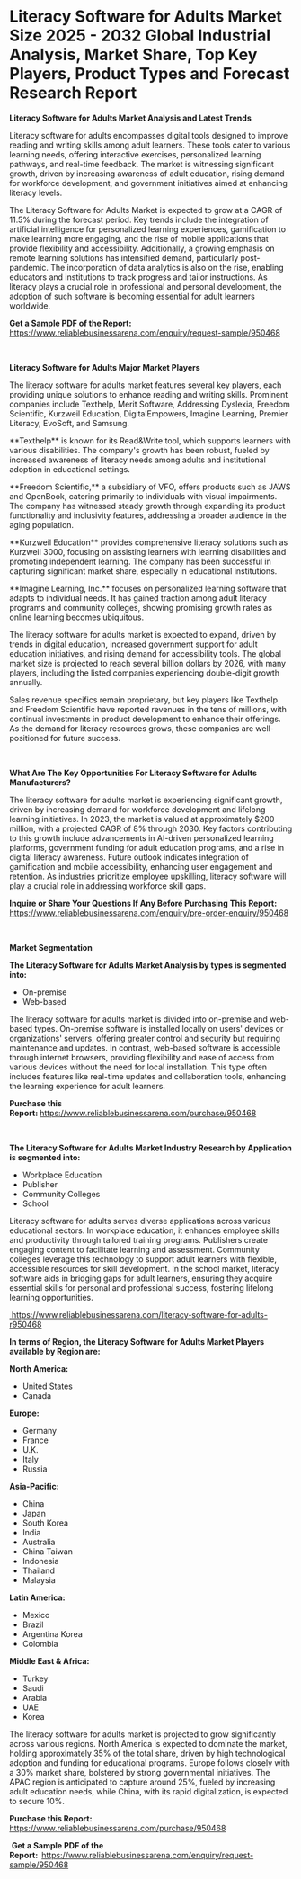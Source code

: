 <p><h1>Literacy Software for Adults Market Size 2025 - 2032 Global Industrial Analysis, Market Share, Top Key Players, Product Types and Forecast Research Report</h1></p><p><strong>Literacy Software for Adults Market Analysis and Latest Trends</strong></p>
<p><p>Literacy software for adults encompasses digital tools designed to improve reading and writing skills among adult learners. These tools cater to various learning needs, offering interactive exercises, personalized learning pathways, and real-time feedback. The market is witnessing significant growth, driven by increasing awareness of adult education, rising demand for workforce development, and government initiatives aimed at enhancing literacy levels.</p><p>The Literacy Software for Adults Market is expected to grow at a CAGR of 11.5% during the forecast period. Key trends include the integration of artificial intelligence for personalized learning experiences, gamification to make learning more engaging, and the rise of mobile applications that provide flexibility and accessibility. Additionally, a growing emphasis on remote learning solutions has intensified demand, particularly post-pandemic. The incorporation of data analytics is also on the rise, enabling educators and institutions to track progress and tailor instructions. As literacy plays a crucial role in professional and personal development, the adoption of such software is becoming essential for adult learners worldwide.</p></p>
<p><strong>Get a Sample PDF of the Report:&nbsp;</strong> <a href="https://www.reliablebusinessarena.com/enquiry/request-sample/950468?utm_campaign=3297&utm_medium=2&utm_source=Github&utm_content=ia&utm_term=17042025&utm_id=literacy-software-for-adults">https://www.reliablebusinessarena.com/enquiry/request-sample/950468</a></p>
<p>&nbsp;</p>
<p><strong>Literacy Software for Adults Major Market Players</strong></p>
<p><p>The literacy software for adults market features several key players, each providing unique solutions to enhance reading and writing skills. Prominent companies include Texthelp, Merit Software, Addressing Dyslexia, Freedom Scientific, Kurzweil Education, DigitalEmpowers, Imagine Learning, Premier Literacy, EvoSoft, and Samsung.</p><p>**Texthelp** is known for its Read&Write tool, which supports learners with various disabilities. The company's growth has been robust, fueled by increased awareness of literacy needs among adults and institutional adoption in educational settings. </p><p>**Freedom Scientific,** a subsidiary of VFO, offers products such as JAWS and OpenBook, catering primarily to individuals with visual impairments. The company has witnessed steady growth through expanding its product functionality and inclusivity features, addressing a broader audience in the aging population.</p><p>**Kurzweil Education** provides comprehensive literacy solutions such as Kurzweil 3000, focusing on assisting learners with learning disabilities and promoting independent learning. The company has been successful in capturing significant market share, especially in educational institutions.</p><p>**Imagine Learning, Inc.** focuses on personalized learning software that adapts to individual needs. It has gained traction among adult literacy programs and community colleges, showing promising growth rates as online learning becomes ubiquitous.</p><p>The literacy software for adults market is expected to expand, driven by trends in digital education, increased government support for adult education initiatives, and rising demand for accessibility tools. The global market size is projected to reach several billion dollars by 2026, with many players, including the listed companies experiencing double-digit growth annually.</p><p>Sales revenue specifics remain proprietary, but key players like Texthelp and Freedom Scientific have reported revenues in the tens of millions, with continual investments in product development to enhance their offerings. As the demand for literacy resources grows, these companies are well-positioned for future success.</p></p>
<p>&nbsp;</p>
<p><strong>What Are The Key Opportunities For Literacy Software for Adults Manufacturers?</strong></p>
<p><p>The literacy software for adults market is experiencing significant growth, driven by increasing demand for workforce development and lifelong learning initiatives. In 2023, the market is valued at approximately $200 million, with a projected CAGR of 8% through 2030. Key factors contributing to this growth include advancements in AI-driven personalized learning platforms, government funding for adult education programs, and a rise in digital literacy awareness. Future outlook indicates integration of gamification and mobile accessibility, enhancing user engagement and retention. As industries prioritize employee upskilling, literacy software will play a crucial role in addressing workforce skill gaps.</p></p>
<p><strong>Inquire or Share Your Questions If Any Before Purchasing This Report:</strong> <a href="https://www.reliablebusinessarena.com/enquiry/pre-order-enquiry/950468?utm_campaign=3297&utm_medium=2&utm_source=Github&utm_content=ia&utm_term=17042025&utm_id=literacy-software-for-adults">https://www.reliablebusinessarena.com/enquiry/pre-order-enquiry/950468</a></p>
<p>&nbsp;</p>
<p><strong>Market Segmentation</strong></p>
<p><strong>The Literacy Software for Adults Market Analysis by types is segmented into:</strong></p>
<p><ul><li>On-premise</li><li>Web-based</li></ul></p>
<p><p>The literacy software for adults market is divided into on-premise and web-based types. On-premise software is installed locally on users' devices or organizations' servers, offering greater control and security but requiring maintenance and updates. In contrast, web-based software is accessible through internet browsers, providing flexibility and ease of access from various devices without the need for local installation. This type often includes features like real-time updates and collaboration tools, enhancing the learning experience for adult learners.</p></p>
<p><strong>Purchase this Report:&nbsp;</strong><a href="https://www.reliablebusinessarena.com/purchase/950468?utm_campaign=3297&utm_medium=2&utm_source=Github&utm_content=ia&utm_term=17042025&utm_id=literacy-software-for-adults">https://www.reliablebusinessarena.com/purchase/950468</a></p>
<p>&nbsp;</p>
<p><strong>The Literacy Software for Adults Market Industry Research by Application is segmented into:</strong></p>
<p><ul><li>Workplace Education</li><li>Publisher</li><li>Community Colleges</li><li>School</li></ul></p>
<p><p>Literacy software for adults serves diverse applications across various educational sectors. In workplace education, it enhances employee skills and productivity through tailored training programs. Publishers create engaging content to facilitate learning and assessment. Community colleges leverage this technology to support adult learners with flexible, accessible resources for skill development. In the school market, literacy software aids in bridging gaps for adult learners, ensuring they acquire essential skills for personal and professional success, fostering lifelong learning opportunities.</p></p>
<p><a href="https://www.reliablebusinessarena.com/literacy-software-for-adults-r950468?utm_campaign=3297&utm_medium=2&utm_source=Github&utm_content=ia&utm_term=17042025&utm_id=literacy-software-for-adults">&nbsp;https://www.reliablebusinessarena.com/literacy-software-for-adults-r950468</a></p>
<p><strong>In terms of Region, the Literacy Software for Adults Market Players available by Region are:</strong></p>
<p>
    <p> <strong> North America: </strong>
        <ul>
            <li>United States</li>
            <li>Canada</li>
        </ul>
        </p> 
    <p> <strong> Europe: </strong>
        <ul>
            <li>Germany</li>
            <li>France</li>
            <li>U.K.</li>
            <li>Italy</li>
            <li>Russia</li>
        </ul>
        </p> 
    <p> <strong> Asia-Pacific: </strong>
        <ul>
            <li>China</li>
            <li>Japan</li>
            <li>South Korea</li>
            <li>India</li>
            <li>Australia</li>
            <li>China Taiwan</li>
            <li>Indonesia</li>
            <li>Thailand</li>
            <li>Malaysia</li>
        </ul>
        </p> 
    <p> <strong> Latin America: </strong>
        <ul>
            <li>Mexico</li>
            <li>Brazil</li>
            <li>Argentina Korea</li>
            <li>Colombia</li>
        </ul>
        </p> 
    <p> <strong> Middle East & Africa: </strong>
        <ul>
            <li>Turkey</li>
            <li>Saudi</li>
            <li>Arabia</li>
            <li>UAE</li>
            <li>Korea</li>
        </ul>
    </p>
    </p>
<p><p>The literacy software for adults market is projected to grow significantly across various regions. North America is expected to dominate the market, holding approximately 35% of the total share, driven by high technological adoption and funding for educational programs. Europe follows closely with a 30% market share, bolstered by strong governmental initiatives. The APAC region is anticipated to capture around 25%, fueled by increasing adult education needs, while China, with its rapid digitalization, is expected to secure 10%.</p></p>
<p><strong>Purchase this Report: </strong><a href="https://www.reliablebusinessarena.com/purchase/950468?utm_campaign=3297&utm_medium=2&utm_source=Github&utm_content=ia&utm_term=17042025&utm_id=literacy-software-for-adults">https://www.reliablebusinessarena.com/purchase/950468</a></p>
<p>&nbsp;<strong>Get a Sample PDF of the Report:&nbsp;&nbsp;</strong><a href="https://www.reliablebusinessarena.com/enquiry/request-sample/950468?utm_campaign=3297&utm_medium=2&utm_source=Github&utm_content=ia&utm_term=17042025&utm_id=literacy-software-for-adults">https://www.reliablebusinessarena.com/enquiry/request-sample/950468</a></p>
<p><strong></strong></p>
<p><p></p><p></p><p></p></p>